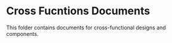 # Cross Fucntions Documents

This folder contains documents for cross-functional designs and components.